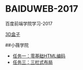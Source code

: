 # BAIDUWEB-2017
百度前端学院学习-2017

[3D盒子](https://chengehi.github.io/BAIDUWEB-2017/3D-box.html)

##小薇学院
* [任务一：零基础HTML编码](https://chengehi.github.io/BAIDUWEB-2017/xiaowei/task_1_1_1/task_1_1_1.html)
* [任务三：三栏式布局](https://chengehi.github.io/BAIDUWEB-2017/xiaowei/task_1_3_1/task_1_3_1.html)

